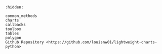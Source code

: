 ```{toctree}
:hidden:

common_methods
charts
callbacks
toolbox
tables
polygon
Github Repository <https://github.com/louisnw01/lightweight-charts-python>
```

```{include} ../../README.md
```

